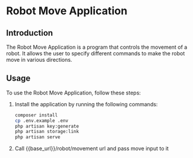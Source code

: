 # Robot Move Application

## Introduction

The Robot Move Application is a program that controls the movement of a robot. It allows the user to specify different commands to make the robot move in various directions.

## Usage

To use the Robot Move Application, follow these steps:

1. Install the application by running the following commands:
    ```bash
    composer install
    cp .env.example .env
    php artisan key:generate
    php artisan storage:link
    php artisan serve
    ```
2. Call {{base_url}}/robot/movement url and pass move input to it



